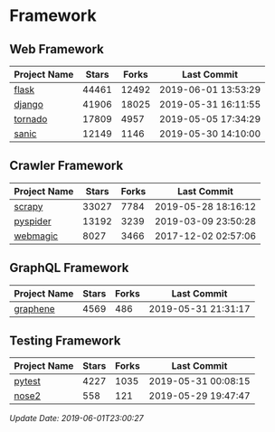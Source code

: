 # Framework

## Web Framework

| Project Name | Stars | Forks | Last Commit |
| ------------ | ----- | ----- | ----------- |
| [flask](https://github.com/pallets/flask) | 44461 | 12492 | 2019-06-01 13:53:29 |
| [django](https://github.com/django/django) | 41906 | 18025 | 2019-05-31 16:11:55 |
| [tornado](https://github.com/tornadoweb/tornado) | 17809 | 4957 | 2019-05-05 17:34:29 |
| [sanic](https://github.com/huge-success/sanic) | 12149 | 1146 | 2019-05-30 14:10:00 |

## Crawler Framework

| Project Name | Stars | Forks | Last Commit |
| ------------ | ----- | ----- | ----------- |
| [scrapy](https://github.com/scrapy/scrapy) | 33027 | 7784 | 2019-05-28 18:16:12 |
| [pyspider](https://github.com/binux/pyspider) | 13192 | 3239 | 2019-03-09 23:50:28 |
| [webmagic](https://github.com/code4craft/webmagic) | 8027 | 3466 | 2017-12-02 02:57:06 |

## GraphQL Framework

| Project Name | Stars | Forks | Last Commit |
| ------------ | ----- | ----- | ----------- |
| [graphene](https://github.com/graphql-python/graphene) | 4569 | 486 | 2019-05-31 21:31:17 |

## Testing Framework

| Project Name | Stars | Forks | Last Commit |
| ------------ | ----- | ----- | ----------- |
| [pytest](https://github.com/pytest-dev/pytest) | 4227 | 1035 | 2019-05-31 00:08:15 |
| [nose2](https://github.com/nose-devs/nose2) | 558 | 121 | 2019-05-29 19:47:47 |

*Update Date: 2019-06-01T23:00:27*